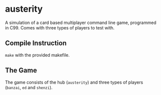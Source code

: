 # austerity
A simulation of a card based multiplayer command line game, programmed in C99. Comes with three types of players to test with. 

## Compile Instruction
`make` with the provided makefile. 

## The Game
The game consists of the hub (`austerity`) and three types of players (`banzai`, `ed` and `shenzi`). 
